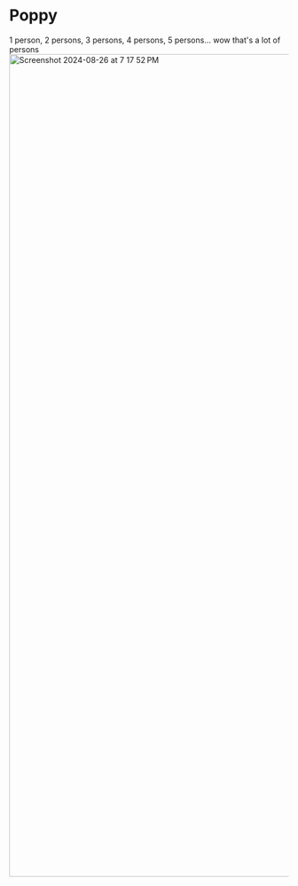 # Poppy
1 person, 2 persons, 3 persons, 4 persons, 5 persons... wow that's a lot of persons
<img width="1484" alt="Screenshot 2024-08-26 at 7 17 52 PM" src="https://github.com/user-attachments/assets/4a8ec921-71cf-444d-8e14-ffc74d3b78f2">

